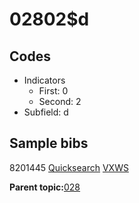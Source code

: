 # 02802$d

## Codes

-   Indicators
    -   First: 0
    -   Second: 2
-   Subfield: d

## Sample bibs

8201445 [Quicksearch](https://search.library.yale.edu/catalog/8201445) [VXWS](http://prodorbis.library.yale.edu:7014/vxws/GetHoldingsService?bibId=8201445)

**Parent topic:**[028](../../tags/028/028.md)

